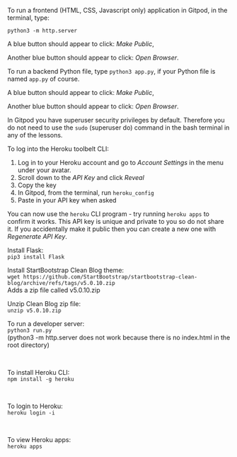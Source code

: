 To run a frontend (HTML, CSS, Javascript only) application in Gitpod, in the terminal, type:

`python3 -m http.server`

A blue button should appear to click: _Make Public_,

Another blue button should appear to click: _Open Browser_.

To run a backend Python file, type `python3 app.py`, if your Python file is named `app.py` of course.

A blue button should appear to click: _Make Public_,

Another blue button should appear to click: _Open Browser_.

In Gitpod you have superuser security privileges by default. Therefore you do not need to use the `sudo` (superuser do) command in the bash terminal in any of the lessons.

To log into the Heroku toolbelt CLI:

1. Log in to your Heroku account and go to *Account Settings* in the menu under your avatar.
2. Scroll down to the *API Key* and click *Reveal*
3. Copy the key
4. In Gitpod, from the terminal, run `heroku_config`
5. Paste in your API key when asked

You can now use the `heroku` CLI program - try running `heroku apps` to confirm it works. This API key is unique and private to you so do not share it. If you accidentally make it public then you can create a new one with _Regenerate API Key_.


Install Flask:<br>
`pip3 install Flask`
<br>

Install StartBootstrap Clean Blog theme:<br>
`wget https://github.com/StartBootstrap/startbootstrap-clean-blog/archive/refs/tags/v5.0.10.zip` <br>
Adds a zip file called v5.0.10.zip
<br>

Unzip Clean Blog zip file:<br>
`unzip v5.0.10.zip`
<br>

To run a developer server:<br>
`python3 run.py` 
<br>(python3 -m http.server does not work because there is no index.html in the root directory)

<br>

To install Heroku CLI:<br> 
`npm install -g heroku`

<br>

To login to Heroku:<br>
`heroku login -i`

<br>

To view Heroku apps:<br> 
`heroku apps`



